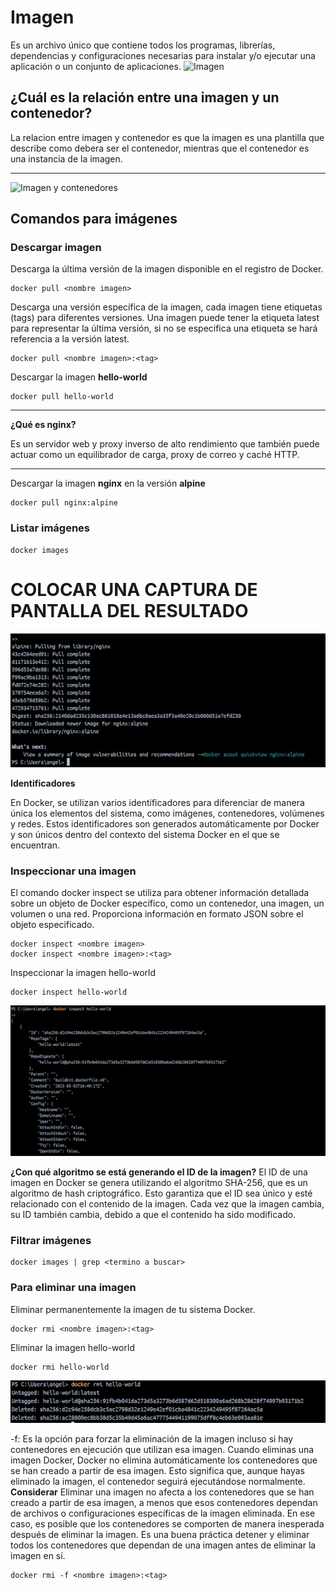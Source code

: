 # Imagen
Es un archivo único que contiene todos los programas, librerías, dependencias y configuraciones necesarias para instalar y/o ejecutar una aplicación o un conjunto de aplicaciones.
![Imagen](img/imagen.PNG)


## ¿Cuál es la relación entre una imagen y un contenedor? 
La relacion entre imagen y contenedor es que la imagen es una plantilla que describe como debera ser el contenedor, mientras que el contenedor es una instancia de la imagen.
***

![Imagen y contenedores](img/imagenContenedores.JPG)
## Comandos para imágenes

### Descargar imagen
Descarga la última versión de la imagen disponible en el registro de Docker.

```
docker pull <nombre imagen> 
```

Descarga una versión específica de la imagen, cada imagen tiene etiquetas (tags) para diferentes versiones.
Una imagen puede tener la etiqueta latest para representar la última versión, si no se especifica una etiqueta se hará referencia a la versión latest.

```
docker pull <nombre imagen>:<tag>
```

Descargar la imagen **hello-world**
```
docker pull hello-world
```
***

**¿Qué es nginx?**

Es un servidor web y proxy inverso de alto rendimiento que también puede actuar como un equilibrador de carga, proxy de correo y caché HTTP.
***

Descargar la imagen  **nginx** en la versión **alpine**
```
docker pull nginx:alpine
```

### Listar imágenes
```
docker images
```

# COLOCAR UNA CAPTURA DE PANTALLA DEL RESULTADO 
![Imagen y contenedores](img/dockernginx.jpg)

**Identificadores**

En Docker, se utilizan varios identificadores para diferenciar de manera única los elementos del sistema, como imágenes, contenedores, volúmenes y redes. Estos identificadores son generados automáticamente por Docker y son únicos dentro del contexto del sistema Docker en el que se encuentran. 

### Inspeccionar una imagen
El comando docker inspect se utiliza para obtener información detallada sobre un objeto de Docker específico, como un contenedor, una imagen, un volumen o una red. Proporciona información en formato JSON sobre el objeto especificado.
```
docker inspect <nombre imagen>
docker inspect <nombre imagen>:<tag>
```

Inspeccionar la imagen hello-world
```
docker inspect hello-world
```
![Imagen y contenedores](img/inspeccionarImagenes.jpg)

**¿Con qué algoritmo se está generando el ID de la imagen?**
El ID de una imagen en Docker se genera utilizando el algoritmo SHA-256, que es un algoritmo de hash criptográfico. Esto garantiza que el ID sea único y esté relacionado con el contenido de la imagen. Cada vez que la imagen cambia, su ID también cambia, debido a que el contenido ha sido modificado.

### Filtrar imágenes

```
docker images | grep <termino a buscar>

```

### Para eliminar una imagen
Eliminar permanentemente la imagen de tu sistema Docker.

```
docker rmi <nombre imagen>:<tag>
```

Eliminar la imagen hello-world 
```
docker rmi hello-world
```
![Imagen y contenedores](img/eliminarImagenes.jpg)

-f: Es la opción para forzar la eliminación de la imagen incluso si hay contenedores en ejecución que utilizan esa imagen.
Cuando eliminas una imagen Docker, Docker no elimina automáticamente los contenedores que se han creado a partir de esa imagen. Esto significa que, aunque hayas eliminado la imagen, el contenedor seguirá ejecutándose normalmente.  
**Considerar**
Eliminar una imagen no afecta a los contenedores que se han creado a partir de esa imagen, a menos que esos contenedores dependan de archivos o configuraciones específicas de la imagen eliminada. En ese caso, es posible que los contenedores se comporten de manera inesperada después de eliminar la imagen.
Es una buena práctica detener y eliminar todos los contenedores que dependan de una imagen antes de eliminar la imagen en sí.

```
docker rmi -f <nombre imagen>:<tag>
```

